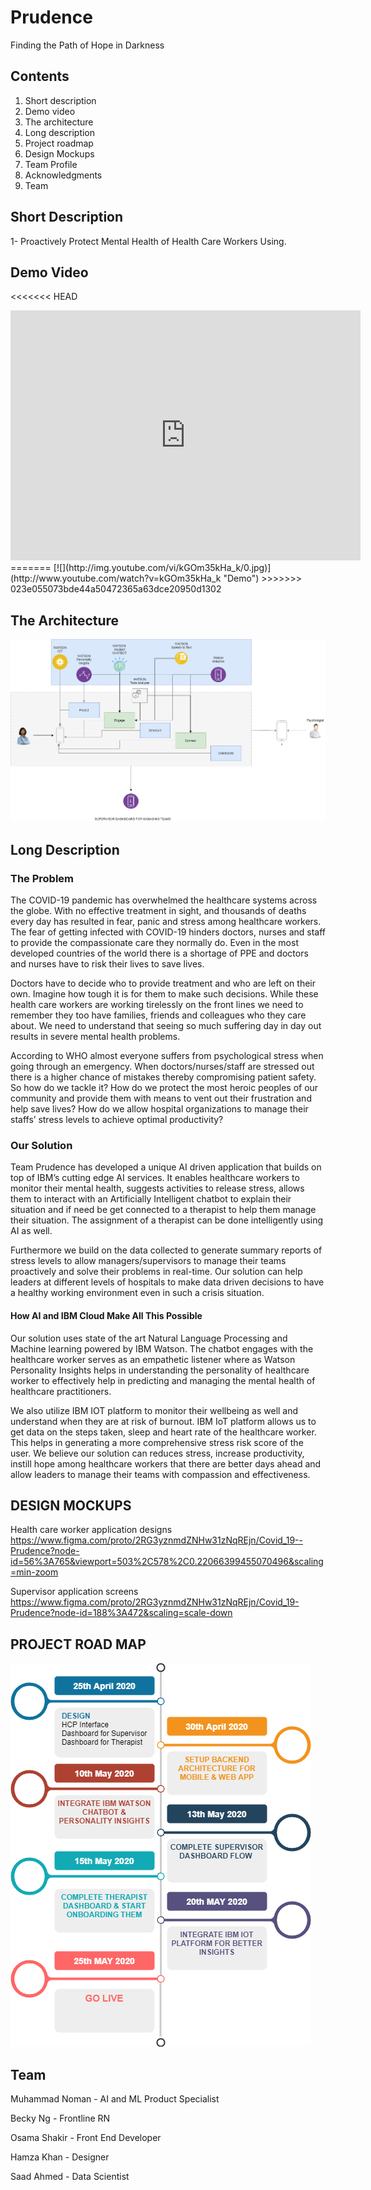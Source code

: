 # Prudence
Finding the Path of Hope in Darkness

## Contents

1. Short description
2. Demo video
3. The architecture
4. Long description
5. Project roadmap
6. Design Mockups
7. Team Profile
8. Acknowledgments
9. Team

## Short Description
1-  Proactively Protect  Mental Health of Health Care Workers Using.

## Demo Video
<<<<<<< HEAD

<iframe width="560" height="400" src="https://www.youtube.com/embed/kGOm35kHa_k" frameborder="0" allow="accelerometer; autoplay; encrypted-media; gyroscope; picture-in-picture" allowfullscreen></iframe>
=======
[![](http://img.youtube.com/vi/kGOm35kHa_k/0.jpg)](http://www.youtube.com/watch?v=kGOm35kHa_k "Demo")
>>>>>>> 023e055073bde44a50472365a63dce20950d1302

 ## The Architecture

![architecture](images/architecture.png)




## Long Description

### The Problem
The COVID-19 pandemic has overwhelmed the healthcare systems across the globe. With no effective treatment in sight, and thousands of deaths every day has resulted in fear, panic and stress among healthcare workers. The fear of getting infected with COVID-19 hinders doctors, nurses and staff to provide the compassionate care they normally do. Even in the most developed countries of the world there is a shortage of PPE and doctors and nurses have to risk their lives to save lives. 

Doctors have to decide who to provide treatment and who are left on their own. Imagine how tough it is for them to make such decisions. While these health care workers are working tirelessly on the front lines we need to remember they too have families, friends and colleagues who they care about. We need to understand that seeing so much suffering day in day out results in severe mental health problems.

According to WHO almost everyone suffers from psychological stress when going through an emergency. When doctors/nurses/staff are stressed out there is  a higher chance of mistakes thereby compromising patient safety. So how do we tackle it? How do we protect the most heroic peoples of our community and provide them with means to vent out their frustration and help save lives?  How do we allow hospital organizations to manage their staffs’ stress levels to achieve optimal productivity?

### Our Solution

Team Prudence has developed a unique AI driven application that builds on top of IBM’s cutting edge AI services. It enables healthcare workers to monitor their mental health, suggests activities to release stress, allows them to  interact with an Artificially Intelligent chatbot to explain their situation and if need be get connected to a therapist to help them manage their situation. The assignment of a therapist can be done intelligently using AI as well. 

Furthermore we build on the data collected to generate summary reports of stress levels  to allow managers/supervisors to manage their teams proactively and solve their problems in real-time. Our solution can help leaders at different levels of hospitals to make data driven decisions to have a healthy working environment even in such a crisis situation.

#### How AI and IBM Cloud Make All This Possible
Our solution uses state of the art Natural Language Processing and Machine learning powered by IBM Watson. The chatbot engages with the healthcare worker serves as an empathetic listener where as Watson Personality Insights helps in understanding the personality of healthcare worker to effectively help in predicting and managing the mental health of healthcare practitioners. 

We also utilize IBM IOT platform to monitor their wellbeing as well and understand when they are at risk of burnout.  IBM IoT platform allows us to get data on the steps taken, sleep and heart rate  of the healthcare worker. This helps in generating a more comprehensive stress risk score of the user. We believe our solution can reduces stress, increase productivity, instill hope among healthcare  workers that there are better days ahead and allow leaders to manage their teams with compassion and effectiveness.

## DESIGN MOCKUPS

Health care worker application designs https://www.figma.com/proto/2RG3yznmdZNHw31zNqREjn/Covid_19--Prudence?node-id=56%3A765&viewport=503%2C578%2C0.22066399455070496&scaling=min-zoom

Supervisor application screens https://www.figma.com/proto/2RG3yznmdZNHw31zNqREjn/Covid_19-Prudence?node-id=188%3A472&scaling=scale-down


## PROJECT ROAD MAP

![RoadMap](images/roadmap.png)

## Team

Muhammad Noman - AI and ML Product Specialist

Becky Ng - Frontline RN

Osama Shakir -  Front End Developer

Hamza Khan - Designer

Saad Ahmed -  Data Scientist
